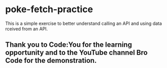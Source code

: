 # poke-fetch-practice


This is a simple exercise to better understand calling an API and using data rceived from an API.

## Thank you to Code:You for the learning opportunity and to the YouTube channel Bro Code for the demonstration.
